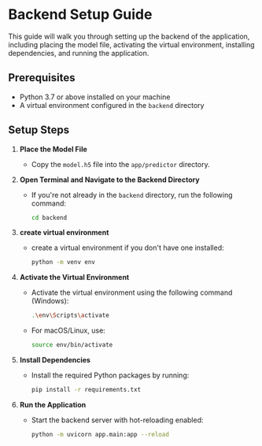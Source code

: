 # Backend Setup Guide

This guide will walk you through setting up the backend of the application, including placing the model file, activating the virtual environment, installing dependencies, and running the application.

## Prerequisites

- Python 3.7 or above installed on your machine
- A virtual environment configured in the `backend` directory

## Setup Steps

1. **Place the Model File**
   - Copy the `model.h5` file into the `app/predictor` directory.

2. **Open Terminal and Navigate to the Backend Directory**
   - If you're not already in the `backend` directory, run the following command:
     ```bash
     cd backend
     ```
3. **create virtual environment**
   - create a virtual environment if you don't have one installed:
     ```bash
     python -m venv env
     ```

4. **Activate the Virtual Environment**
   - Activate the virtual environment using the following command (Windows):
     ```bash
     .\env\Scripts\activate
     ```
   - For macOS/Linux, use:
     ```bash
     source env/bin/activate
     ```

5. **Install Dependencies**
   - Install the required Python packages by running:
     ```bash
     pip install -r requirements.txt
     ```

6. **Run the Application**
   - Start the backend server with hot-reloading enabled:
     ```bash
     python -m uvicorn app.main:app --reload
     ```


